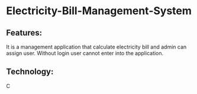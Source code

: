# Electricity-Bill-Management-System
## Features:

It is a management application that calculate electricity bill and admin can assign user. Without login user cannot enter into the application.

## Technology:

C
